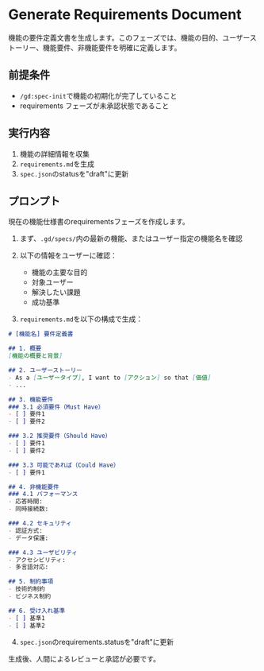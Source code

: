 # Generate Requirements Document

機能の要件定義文書を生成します。このフェーズでは、機能の目的、ユーザーストーリー、機能要件、非機能要件を明確に定義します。

## 前提条件
- `/gd:spec-init`で機能の初期化が完了していること
- requirements フェーズが未承認状態であること

## 実行内容

1. 機能の詳細情報を収集
2. `requirements.md`を生成
3. `spec.json`のstatusを"draft"に更新

## プロンプト

現在の機能仕様書のrequirementsフェーズを作成します。

1. まず、`.gd/specs/`内の最新の機能、またはユーザー指定の機能名を確認
2. 以下の情報をユーザーに確認：
   - 機能の主要な目的
   - 対象ユーザー
   - 解決したい課題
   - 成功基準

3. `requirements.md`を以下の構成で生成：

```markdown
# [機能名] 要件定義書

## 1. 概要
[機能の概要と背景]

## 2. ユーザーストーリー
- As a [ユーザータイプ], I want to [アクション] so that [価値]
- ...

## 3. 機能要件
### 3.1 必須要件（Must Have）
- [ ] 要件1
- [ ] 要件2

### 3.2 推奨要件（Should Have）
- [ ] 要件1
- [ ] 要件2

### 3.3 可能であれば（Could Have）
- [ ] 要件1

## 4. 非機能要件
### 4.1 パフォーマンス
- 応答時間: 
- 同時接続数: 

### 4.2 セキュリティ
- 認証方式: 
- データ保護: 

### 4.3 ユーザビリティ
- アクセシビリティ: 
- 多言語対応: 

## 5. 制約事項
- 技術的制約
- ビジネス制約

## 6. 受け入れ基準
- [ ] 基準1
- [ ] 基準2
```

4. `spec.json`のrequirements.statusを"draft"に更新

生成後、人間によるレビューと承認が必要です。